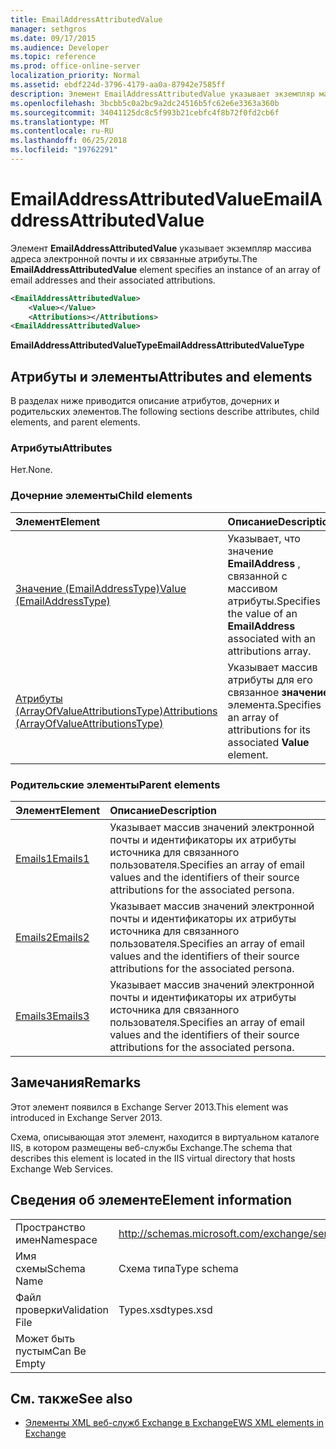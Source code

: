 ```yaml
---
title: EmailAddressAttributedValue
manager: sethgros
ms.date: 09/17/2015
ms.audience: Developer
ms.topic: reference
ms.prod: office-online-server
localization_priority: Normal
ms.assetid: ebdf224d-3796-4179-aa0a-87942e7585ff
description: Элемент EmailAddressAttributedValue указывает экземпляр массива адреса электронной почты и их связанные атрибуты.
ms.openlocfilehash: 3bcbb5c0a2bc9a2dc24516b5fc62e6e3363a360b
ms.sourcegitcommit: 34041125dc8c5f993b21cebfc4f8b72f0fd2cb6f
ms.translationtype: MT
ms.contentlocale: ru-RU
ms.lasthandoff: 06/25/2018
ms.locfileid: "19762291"
---
```

# <a name="emailaddressattributedvalue"></a><span data-ttu-id="49703-103">EmailAddressAttributedValue</span><span class="sxs-lookup"><span data-stu-id="49703-103">EmailAddressAttributedValue</span></span>

<span data-ttu-id="49703-104">Элемент **EmailAddressAttributedValue** указывает экземпляр массива адреса электронной почты и их связанные атрибуты.</span><span class="sxs-lookup"><span data-stu-id="49703-104">The **EmailAddressAttributedValue** element specifies an instance of an array of email addresses and their associated attributions.</span></span> 
  
```XML
<EmailAddressAttributedValue>
    <Value></Value>
    <Attributions></Attributions>
<EmailAddressAttributedValue>
```

 <span data-ttu-id="49703-105">**EmailAddressAttributedValueType**</span><span class="sxs-lookup"><span data-stu-id="49703-105">**EmailAddressAttributedValueType**</span></span>
## <a name="attributes-and-elements"></a><span data-ttu-id="49703-106">Атрибуты и элементы</span><span class="sxs-lookup"><span data-stu-id="49703-106">Attributes and elements</span></span>

<span data-ttu-id="49703-107">В разделах ниже приводится описание атрибутов, дочерних и родительских элементов.</span><span class="sxs-lookup"><span data-stu-id="49703-107">The following sections describe attributes, child elements, and parent elements.</span></span>
  
### <a name="attributes"></a><span data-ttu-id="49703-108">Атрибуты</span><span class="sxs-lookup"><span data-stu-id="49703-108">Attributes</span></span>

<span data-ttu-id="49703-109">Нет.</span><span class="sxs-lookup"><span data-stu-id="49703-109">None.</span></span>
  
### <a name="child-elements"></a><span data-ttu-id="49703-110">Дочерние элементы</span><span class="sxs-lookup"><span data-stu-id="49703-110">Child elements</span></span>

|<span data-ttu-id="49703-111">**Элемент**</span><span class="sxs-lookup"><span data-stu-id="49703-111">**Element**</span></span>|<span data-ttu-id="49703-112">**Описание**</span><span class="sxs-lookup"><span data-stu-id="49703-112">**Description**</span></span>|
|:-----|:-----|
|[<span data-ttu-id="49703-113">Значение (EmailAddressType)</span><span class="sxs-lookup"><span data-stu-id="49703-113">Value (EmailAddressType)</span></span>](value-emailaddresstype.md) <br/> |<span data-ttu-id="49703-114">Указывает, что значение **EmailAddress** , связанной с массивом атрибуты.</span><span class="sxs-lookup"><span data-stu-id="49703-114">Specifies the value of an **EmailAddress** associated with an attributions array.</span></span>  <br/> |
|[<span data-ttu-id="49703-115">Атрибуты (ArrayOfValueAttributionsType)</span><span class="sxs-lookup"><span data-stu-id="49703-115">Attributions (ArrayOfValueAttributionsType)</span></span>](attributions-arrayofvalueattributionstype.md) <br/> |<span data-ttu-id="49703-116">Указывает массив атрибуты для его связанное **значение** элемента.</span><span class="sxs-lookup"><span data-stu-id="49703-116">Specifies an array of attributions for its associated **Value** element.</span></span>  <br/> |
   
### <a name="parent-elements"></a><span data-ttu-id="49703-117">Родительские элементы</span><span class="sxs-lookup"><span data-stu-id="49703-117">Parent elements</span></span>

|<span data-ttu-id="49703-118">**Элемент**</span><span class="sxs-lookup"><span data-stu-id="49703-118">**Element**</span></span>|<span data-ttu-id="49703-119">**Описание**</span><span class="sxs-lookup"><span data-stu-id="49703-119">**Description**</span></span>|
|:-----|:-----|
|[<span data-ttu-id="49703-120">Emails1</span><span class="sxs-lookup"><span data-stu-id="49703-120">Emails1</span></span>](emails1.md) <br/> |<span data-ttu-id="49703-121">Указывает массив значений электронной почты и идентификаторы их атрибуты источника для связанного пользователя.</span><span class="sxs-lookup"><span data-stu-id="49703-121">Specifies an array of email values and the identifiers of their source attributions for the associated persona.</span></span>  <br/> |
|[<span data-ttu-id="49703-122">Emails2</span><span class="sxs-lookup"><span data-stu-id="49703-122">Emails2</span></span>](emails2.md) <br/> |<span data-ttu-id="49703-123">Указывает массив значений электронной почты и идентификаторы их атрибуты источника для связанного пользователя.</span><span class="sxs-lookup"><span data-stu-id="49703-123">Specifies an array of email values and the identifiers of their source attributions for the associated persona.</span></span>  <br/> |
|[<span data-ttu-id="49703-124">Emails3</span><span class="sxs-lookup"><span data-stu-id="49703-124">Emails3</span></span>](emails3.md) <br/> |<span data-ttu-id="49703-125">Указывает массив значений электронной почты и идентификаторы их атрибуты источника для связанного пользователя.</span><span class="sxs-lookup"><span data-stu-id="49703-125">Specifies an array of email values and the identifiers of their source attributions for the associated persona.</span></span>  <br/> |
   
## <a name="remarks"></a><span data-ttu-id="49703-126">Замечания</span><span class="sxs-lookup"><span data-stu-id="49703-126">Remarks</span></span>

<span data-ttu-id="49703-127">Этот элемент появился в Exchange Server 2013.</span><span class="sxs-lookup"><span data-stu-id="49703-127">This element was introduced in Exchange Server 2013.</span></span>
  
<span data-ttu-id="49703-128">Схема, описывающая этот элемент, находится в виртуальном каталоге IIS, в котором размещены веб-службы Exchange.</span><span class="sxs-lookup"><span data-stu-id="49703-128">The schema that describes this element is located in the IIS virtual directory that hosts Exchange Web Services.</span></span>
  
## <a name="element-information"></a><span data-ttu-id="49703-129">Сведения об элементе</span><span class="sxs-lookup"><span data-stu-id="49703-129">Element information</span></span>

|||
|:-----|:-----|
|<span data-ttu-id="49703-130">Пространство имен</span><span class="sxs-lookup"><span data-stu-id="49703-130">Namespace</span></span>  <br/> |http://schemas.microsoft.com/exchange/services/2006/types  <br/> |
|<span data-ttu-id="49703-131">Имя схемы</span><span class="sxs-lookup"><span data-stu-id="49703-131">Schema Name</span></span>  <br/> |<span data-ttu-id="49703-132">Схема типа</span><span class="sxs-lookup"><span data-stu-id="49703-132">Type schema</span></span>  <br/> |
|<span data-ttu-id="49703-133">Файл проверки</span><span class="sxs-lookup"><span data-stu-id="49703-133">Validation File</span></span>  <br/> |<span data-ttu-id="49703-134">Types.xsd</span><span class="sxs-lookup"><span data-stu-id="49703-134">types.xsd</span></span>  <br/> |
|<span data-ttu-id="49703-135">Может быть пустым</span><span class="sxs-lookup"><span data-stu-id="49703-135">Can Be Empty</span></span>  <br/> ||
   
## <a name="see-also"></a><span data-ttu-id="49703-136">См. также</span><span class="sxs-lookup"><span data-stu-id="49703-136">See also</span></span>



- [<span data-ttu-id="49703-137">Элементы XML веб-служб Exchange в Exchange</span><span class="sxs-lookup"><span data-stu-id="49703-137">EWS XML elements in Exchange</span></span>](ews-xml-elements-in-exchange.md)

